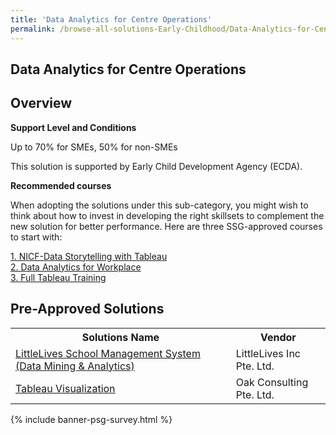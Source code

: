 ```yaml
---
title: 'Data Analytics for Centre Operations'
permalink: /browse-all-solutions-Early-Childhood/Data-Analytics-for-Centre-Operations
---
```


## Data Analytics for Centre Operations
## Overview

**Support Level and Conditions**

Up to 70% for SMEs, 50% for non-SMEs

This solution is supported by Early Child Development Agency (ECDA).

**Recommended courses**

When adopting the solutions under this sub-category, you might wish to think about how to invest in developing the right skillsets to complement the new solution for better performance. Here are three SSG-approved courses to start with:

<a href='https://sfec.enterprisejobskills.gov.sg/Course_Internet/CourseDetail.aspx?CoursesReferenceNumber=TGS-2020505550'  target='_blank' rel='noopener'>1. NICF-Data Storytelling with Tableau</a><br>
<a href='https://sfec.enterprisejobskills.gov.sg/Course_Internet/CourseDetail.aspx?CoursesReferenceNumber=TGS-2018500642'  target='_blank' rel='noopener'>2. Data Analytics for Workplace</a><br>
<a href='https://www.myskillsfuture.gov.sg/content/portal/en/training-exchange/course-directory/course-detail.html?courseReferenceNumber=TGS-2020501276'  target='_blank' rel='noopener'>3. Full Tableau Training</a><br>

## Pre-Approved Solutions

<table>
<tr>
<th style='width: auto;'><b>Solutions Name</b></th>
<th style='width: 30%;'><b>Vendor</b></th>
</tr>
<tr>
<td><a href='/productivity-solutions-grant/solutionrepo/solution2642' target='_blank'>LittleLives School Management System (Data Mining & Analytics)</a><br></td>
<td>LittleLives Inc Pte. Ltd.</td>
</tr>
<tr>
<td><a href='/productivity-solutions-grant/solutionrepo/solution2888' target='_blank'>Tableau Visualization</a><br></td>
<td>Oak Consulting Pte. Ltd.</td>
</tr>
</table>

{% include banner-psg-survey.html %}
